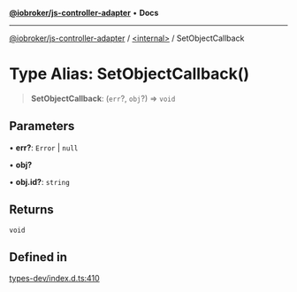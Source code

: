 [**@iobroker/js-controller-adapter**](../../README.md) • **Docs**

***

[@iobroker/js-controller-adapter](../../globals.md) / [\<internal\>](../README.md) / SetObjectCallback

# Type Alias: SetObjectCallback()

> **SetObjectCallback**: (`err`?, `obj`?) => `void`

## Parameters

• **err?**: `Error` \| `null`

• **obj?**

• **obj.id?**: `string`

## Returns

`void`

## Defined in

[types-dev/index.d.ts:410](https://github.com/ioBroker/ioBroker.js-controller/blob/3f7dfd7110e5b0031cea7f51684c94438886c7d3/packages/types-dev/index.d.ts#L410)
